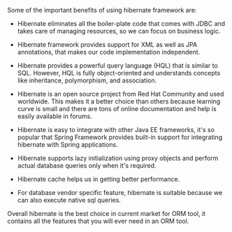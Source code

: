 Some of the important benefits of using hibernate framework are:

- Hibernate eliminates all the boiler-plate code that comes with JDBC
  and takes care of managing resources, so we can focus on business
  logic.

- Hibernate framework provides support for XML as well as JPA
  annotations, that makes our code implementation independent.

- Hibernate provides a powerful query language (HQL) that is similar
  to SQL. However, HQL is fully object-oriented and understands
  concepts like inheritance, polymorphism, and association.

- Hibernate is an open source project from Red Hat Community and used
  worldwide. This makes it a better choice than others because
  learning curve is small and there are tons of online documentation
  and help is easily available in forums.

- Hibernate is easy to integrate with other Java EE frameworks, it's
  so popular that Spring Framework provides built-in support for
  integrating hibernate with Spring applications.

- Hibernate supports lazy initialization using proxy objects and
  perform actual database queries only when it's required.

- Hibernate cache helps us in getting better performance.

- For database vendor specific feature, hibernate is suitable because
  we can also execute native sql queries.

Overall hibernate is the best choice in current market for ORM tool, it
contains all the features that you will ever need in an ORM tool.